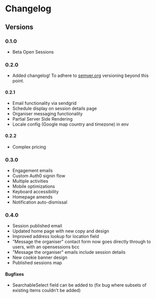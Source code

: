 # Changelog

## Versions

### 0.1.0

- Beta Open Sessions

### 0.2.0

- Added changelog! To adhere to [semver.org](http://semver.org/) versioning beyond this point.

#### 0.2.1

- Email functionality via sendgrid
- Schedule display on session details page
- Organiser messaging functionality
- Partial Server Side Rendering
- Locale config (Google map country and timezone) in env

#### 0.2.2

- Complex pricing

### 0.3.0

- Engagement emails
- Custom Auth0 signin flow
- Multiple activities
- Mobile optimizations
- Keyboard accessibility
- Homepage amends
- Notification auto-dismissal

### 0.4.0

- Session published email
- Updated home page with new copy and design
- Improved address lookup for location field
- "Message the organiser" contact form now goes directly through to users, with an opensessions bcc
- "Message the organiser" emails include session details
- New cookie banner design
- Published sessions map

#### Bugfixes

- SearchableSelect field can be added to (fix bug where subsets of existing items couldn't be added)